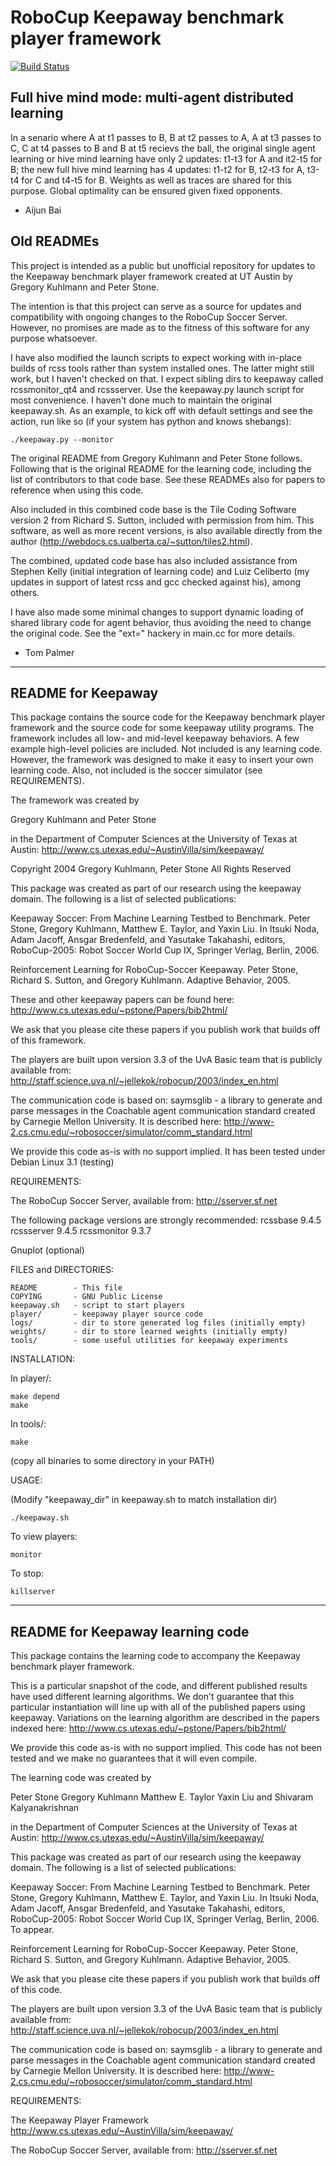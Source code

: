 # RoboCup Keepaway benchmark player framework

[![Build Status](https://travis-ci.org/aijunbai/keepaway.svg?branch=master)](https://travis-ci.org/aijunbai/keepaway)

## Full hive mind mode: multi-agent distributed learning

In a senario where A at t1 passes to B, B at t2 passes to A, A at t3 passes to C,
C at t4 passes to B and B at t5 recievs the ball, the original single agent learning 
or hive mind learning have only 2 updates: t1-t3 for A and it2-t5 for B; the new 
full hive mind learning has 4 updates: t1-t2 for B, t2-t3 for A, t3-t4 for C 
and t4-t5 for B. Weights as well as traces are shared for this purpose. Global 
optimality can be ensured given fixed opponents.

- Aijun Bai

## Old READMEs

This project is intended as a public but unofficial repository for updates to
the Keepaway benchmark player framework created at UT Austin by Gregory
Kuhlmann and Peter Stone.

The intention is that this project can serve as a source for updates and
compatibility with ongoing changes to the RoboCup Soccer Server. However, no
promises are made as to the fitness of this software for any purpose
whatsoever.

I have also modified the launch scripts to expect working with in-place builds
of rcss tools rather than system installed ones. The latter might still work,
but I haven't checked on that. I expect sibling dirs to keepaway called
rcssmonitor_qt4 and rcssserver. Use the keepaway.py launch script for most
convenience. I haven't done much to maintain the original keepaway.sh. As an
example, to kick off with default settings and see the action, run like so (if
your system has python and knows shebangs):

```
./keepaway.py --monitor
```

The original README from Gregory Kuhlmann and Peter Stone follows. Following
that is the original README for the learning code, including the list of
contributors to that code base. See these READMEs also for papers to reference
when using this code.

Also included in this combined code base is the Tile Coding Software version 2
from Richard S. Sutton, included with permission from him. This software, as
well as more recent versions, is also available directly from the author
(http://webdocs.cs.ualberta.ca/~sutton/tiles2.html).

The combined, updated code base has also included assistance from Stephen Kelly
(initial integration of learning code) and Luiz Celiberto (my updates in support
of latest rcss and gcc checked against his), among others.

I have also made some minimal changes to support dynamic loading of shared
library code for agent behavior, thus avoiding the need to change the original
code. See the "ext=" hackery in main.cc for more details.

- Tom Palmer

-------------------
README for Keepaway
-------------------

This package contains the source code for the Keepaway benchmark 
player framework and the source code for some keepaway utility
programs.  The framework includes all low- and mid-level keepaway
behaviors.  A few example high-level policies are included.  Not
included is any learning code.  However, the framework was designed
to make it easy to insert your own learning code.  Also, not included
is the soccer simulator (see REQUIREMENTS).

The framework was created by

 Gregory Kuhlmann
 and Peter Stone

in the Department of Computer Sciences
at the University of Texas at Austin:
http://www.cs.utexas.edu/~AustinVilla/sim/keepaway/

Copyright 2004 Gregory Kuhlmann, Peter Stone
All Rights Reserved

This package was created as part of our research using
the keepaway domain.  The following is a list of selected 
publications:

Keepaway Soccer: From Machine Learning Testbed to Benchmark.
Peter Stone, Gregory Kuhlmann, Matthew E. Taylor, and Yaxin Liu.
In Itsuki Noda, Adam Jacoff, Ansgar Bredenfeld, and Yasutake Takahashi, editors, 
RoboCup-2005: Robot Soccer World Cup IX, Springer Verlag, Berlin, 2006.

Reinforcement Learning for RoboCup-Soccer Keepaway.
Peter Stone, Richard S. Sutton, and Gregory Kuhlmann.
Adaptive Behavior, 2005. 

These and other keepaway papers can be found here:
http://www.cs.utexas.edu/~pstone/Papers/bib2html/

We ask that you please cite these papers if you publish work that builds
off of this framework.

The players are built upon version 3.3 of the UvA Basic team that is 
publicly available from:
http://staff.science.uva.nl/~jellekok/robocup/2003/index_en.html

The communication code is based on:
saymsglib - a library to generate and parse messages in the Coachable agent
communication standard created by Carnegie Mellon University.  It is 
described here:
http://www-2.cs.cmu.edu/~robosoccer/simulator/comm_standard.html

We provide this code as-is with no support implied.
It has been tested under Debian Linux 3.1 (testing)

REQUIREMENTS:

The RoboCup Soccer Server, available from:
http://sserver.sf.net

The following package versions are strongly recommended:
  rcssbase    9.4.5
  rcssserver  9.4.5
  rcssmonitor 9.3.7

Gnuplot (optional)


FILES and DIRECTORIES:

```
README        - This file
COPYING       - GNU Public License
keepaway.sh   - script to start players
player/       - keepaway player source code    
logs/         - dir to store generated log files (initially empty)
weights/      - dir to store learned weights (initially empty)
tools/        - some useful utilities for keepaway experiments
```


INSTALLATION:

In player/:
```
make depend
make
```

In tools/:
```
make
```
(copy all binaries to some directory in your PATH)


USAGE:

(Modify "keepaway_dir" in keepaway.sh to match installation dir)
```
./keepaway.sh
```

To view players:
```
monitor
```

To stop:
```
killserver
```


---------------------------------
README for Keepaway learning code
---------------------------------

This package contains the learning code to accompany the Keepaway
benchmark player framework.

This is a particular snapshot of the code, and different published
results have used different learning algorithms.  We don't guarantee
that this particular instantiation will line up with all of the
published papers using keepaway.  Variations on the learning algorithm
are described in the papers indexed here:
http://www.cs.utexas.edu/~pstone/Papers/bib2html/

We provide this code as-is with no support implied. This code has not
been tested and we make no guarantees that it will even compile.

The learning code was created by

 Peter Stone
 Gregory Kuhlmann
 Matthew E. Taylor
 Yaxin Liu
 and Shivaram Kalyanakrishnan

in the Department of Computer Sciences
at the University of Texas at Austin:
http://www.cs.utexas.edu/~AustinVilla/sim/keepaway/

This package was created as part of our research using
the keepaway domain.  The following is a list of selected 
publications:

Keepaway Soccer: From Machine Learning Testbed to Benchmark.
Peter Stone, Gregory Kuhlmann, Matthew E. Taylor, and Yaxin Liu.
In Itsuki Noda, Adam Jacoff, Ansgar Bredenfeld, and Yasutake Takahashi, editors,
RoboCup-2005: Robot Soccer World Cup IX, Springer Verlag, Berlin, 2006. To
appear.

Reinforcement Learning for RoboCup-Soccer Keepaway.
Peter Stone, Richard S. Sutton, and Gregory Kuhlmann.
Adaptive Behavior, 2005. 

We ask that you please cite these papers if you publish work that builds
off of this code.

The players are built upon version 3.3 of the UvA Basic team that is 
publicly available from:
http://staff.science.uva.nl/~jellekok/robocup/2003/index_en.html

The communication code is based on:
saymsglib - a library to generate and parse messages in the Coachable agent
communication standard created by Carnegie Mellon University.  It is 
described here:
http://www-2.cs.cmu.edu/~robosoccer/simulator/comm_standard.html

REQUIREMENTS:

The Keepaway Player Framework
http://www.cs.utexas.edu/~AustinVilla/sim/keepaway/

The RoboCup Soccer Server, available from:
http://sserver.sf.net
